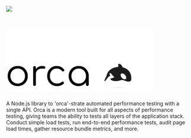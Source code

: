 ![](https://david-dm.org/wosp-io/orca.svg)
# <img src="assets/logo.PNG" width="400">

A Node.js library to 'orca'-strate automated performance testing with a single API. Orca is a modern tool built for all aspects of performance testing, giving teams the ability to tests all layers of the application stack. Conduct simple load tests, run end-to-end performance tests, audit page load times, gather resource bundle metrics, and more.
